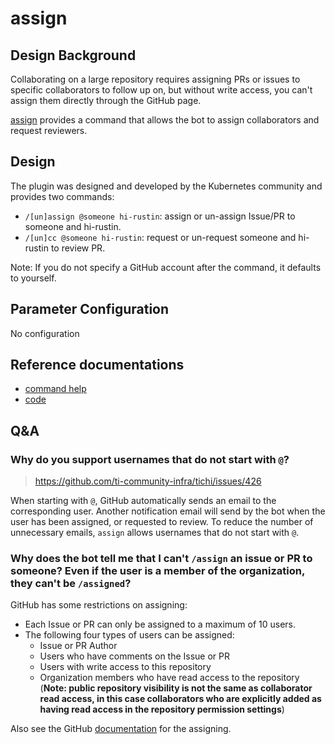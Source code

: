 # assign

## Design Background

Collaborating on a large repository requires assigning PRs or issues to specific collaborators to follow up on, but without write access, you can't assign them directly through the GitHub page.

[assign](https://github.com/kubernetes/test-infra/tree/master/prow/plugins/assign) provides a command that allows the bot to assign collaborators and request reviewers.

## Design

The plugin was designed and developed by the Kubernetes community and provides two commands:

- `/[un]assign @someone hi-rustin`: assign or un-assign Issue/PR to someone and hi-rustin.
- `/[un]cc @someone hi-rustin`: request or un-request someone and hi-rustin to review PR.

Note: If you do not specify a GitHub account after the command, it defaults to yourself.

## Parameter Configuration

No configuration

## Reference documentations

- [command help](https://prow.tidb.io/plugins?repo=ti-community-infra%2Ftichi)
- [code](https://github.com/kubernetes/test-infra/tree/master/prow/plugins/assign)

## Q&A

### Why do you support usernames that do not start with `@`?

> https://github.com/ti-community-infra/tichi/issues/426

When starting with `@`, GitHub automatically sends an email to the corresponding user. Another notification email will send by the bot when the user has been assigned, or requested to review.
To reduce the number of unnecessary emails, `assign` allows usernames that do not start with `@`.

### Why does the bot tell me that I can't `/assign` an issue or PR to someone? Even if the user is a member of the organization, they can't be `/assigned`?

GitHub has some restrictions on assigning:

- Each Issue or PR can only be assigned to a maximum of 10 users.
- The following four types of users can be assigned:
    - Issue or PR Author
    - Users who have comments on the Issue or PR
    - Users with write access to this repository
    - Organization members who have read access to the repository (**Note: public repository visibility is not the same
      as collaborator read access, in this case collaborators who are explicitly added as having read access in the
      repository permission settings**)

Also see the
GitHub [documentation](https://docs.github.com/en/issues/tracking-your-work-with-issues/managing-issues/assigning-issues-and-pull-requests-to-other-github-users)
for the assigning.